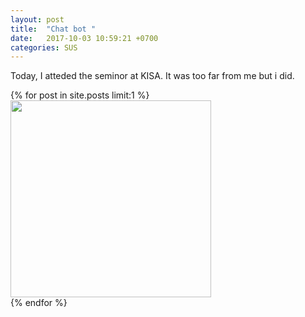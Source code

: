 ```yaml
---
layout: post
title:  "Chat bot "
date:   2017-10-03 10:59:21 +0700
categories: SUS
---
```

Today, I atteded the seminor at KISA. It was too far from me but i did.

{% for post in site.posts limit:1 %}
<img src="https://paypulse.github.io/assets/images/seminor.png" width="321" height="315"/>  
{% endfor %}
